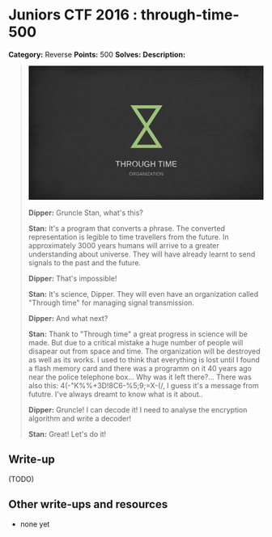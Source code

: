 # Juniors CTF 2016 : through-time-500

**Category:** Reverse
**Points:** 500
**Solves:**
**Description:**

> ![Description Image](through-time-desc-0.jpg)
>
> **Dipper:** Gruncle Stan, what's this?
>
> **Stan:** It's a program that converts a phrase. The converted representation is legible to time travellers from the future. In approximately 3000 years humans will arrive to a greater understanding about universe. They will have already learnt to send signals to the past and the future.
>
> **Dipper:** That's impossible!
>
> **Stan:** It's science, Dipper. They will even have an organization called "Through time" for managing signal transmission.
>
> **Dipper:** And what next?
>
> **Stan:** Thank to "Through time" a great progress in science will be made. But due to a critical mistake a huge number of people will disapear out from space and time. The organization will be destroyed as well as its works. I used to think that everything is lost until I found a flash memory card and there was a programm on it 40 years ago near the police telephone box... Why was it left there?... There was also this: 4(-"K%%+3D!8C6-%5;9;=X-(/, I guess it's a message from fututre. I've always dreamt to know what is it about..
>
> **Dipper:** Gruncle! I can decode it! I need to analyse the encryption algorithm and write a decoder!
>
> **Stan:** Great! Let's do it!

## Write-up

(TODO)

## Other write-ups and resources

* none yet
